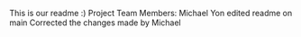 This is our readme :)
Project Team Members: Michael Yon
edited readme on main
Corrected the changes made by Michael
